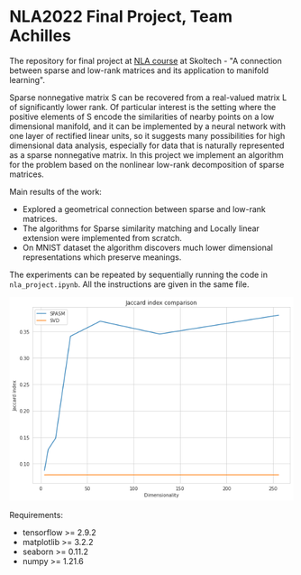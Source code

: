 # NLA2022 Final Project, Team Achilles
The repository for final project at [NLA course](https://github.com/oseledets/nla2022) at Skoltech - "A connection between sparse and low-rank matrices and its application to manifold learning".

Sparse nonnegative matrix S can be recovered from a real-valued matrix L of significantly lower rank. Of particular interest is the setting where the positive elements of S encode the similarities of nearby points on a low dimensional manifold, and it can be implemented by a neural network with one layer of rectified linear units, so it suggests many possibilities for high dimensional data analysis, especially for data that is naturally represented as a sparse nonnegative matrix. In this project we implement an algorithm for the problem based on the nonlinear low-rank decomposition of sparse matrices.



Main results of the work:
- Explored a geometrical connection between sparse and low-rank matrices.
- The algorithms for Sparse similarity matching and Locally linear extension were implemented from scratch.
- On MNIST dataset the algorithm discovers much lower dimensional representations which preserve meanings.

The experiments can be repeated by sequentially running the code in `nla_project.ipynb`. All the instructions are given in the same file.

![ssvd_moc.png](results_jaccard.png)

Requirements:
- tensorflow >= 2.9.2
- matplotlib >= 3.2.2
- seaborn >= 0.11.2
- numpy >= 1.21.6
